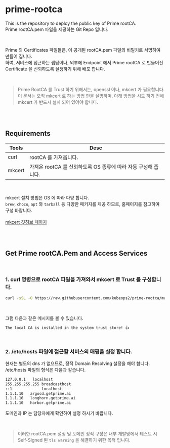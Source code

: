 # prime-rootca  

This is the repository to deploy the public key of Prime rootCA.  
Prime rootCA.pem 파일을 제공하는 Git Repo 입니다.  

<br>

Prime 의 Certificates 파일들은, 이 공개된 rootCA.pem 파일의 비밀키로 서명하여 만들어 집니다.  
하여, 서비스에 접근하는 랩탑이나, 외부에 Endpoint 에서 Prime rootCA 로 만들어진 Certificate 을 신뢰하도록 설정하기 위해 배포 합니다.

<br>

> Prime RootCA 를 Trust 하기 위해서는, openssl 이나, mkcert 가 필요합니다.  
이 문서는 오직 mkcert 로 하는 방법 만을 설명하며, 아래 방법을 시도 하기 전에 mkcert 가 반드시 설치 되어 있어야 합니다.

<br><br>

## Requirements

| Tools | Desc |
| - | - |
| curl | rootCA 를 가져옵니다. |
| mkcert | 가져온 rootCA 를 신뢰하도록 OS 종류에 따라 자동 구성해 줍니다. |

<br>

mkcert 설치 방법은 OS 에 따라 다양 합니다.  
`brew`, `choco`, `apt` 와 `tarball` 등 다양한 패키지를 제공 하므로, 홈페이지를 참고하여 구성 바랍니다.  
<br>
[mkcert 깃허브 페이지 ](https://github.com/FiloSottile/mkcert)

<br><br>

## Get Prime rootCA.Pem and Access Services

<br>

### 1. curl 명령으로 rootCA 파일을 가져와서 mkcert 로 Trust 를 구성합니다.

```bash
curl -sSL -O https://raw.githubusercontent.com/kubeops2/prime-rootca/main/rootCA.pem && CAROOT=. mkcert -install

```
<br>

그럼 다음과 같은 메시지를 볼 수 있습니다.
```bash
The local CA is installed in the system trust store! 👍
```


<br>

### 2. /etc/hosts 파일에 접근할 서비스의 <IP> <domain> 매핑을 설정 합니다.  

현재는 별도의 dns 가 없으므로, 정적 Domain Resolving 설정을 해야 합니다.  
/etc/hosts 파일의 형식은 다음과 같습니다.

```bash
127.0.0.1	localhost
255.255.255.255	broadcasthost
::1             localhost
1.1.1.10   argocd.getprime.ai
1.1.1.10   longhorn.getprime.ai
1.1.1.10   harbor.getprime.ai
```

도메인과 IP 는 담당자에게 확인하여 설정 하시기 바랍니다.

<br>

> 이러한 rootCA.pem 설정 및 도메인 정적 구성은 내부 개발망에서 테스트 시 Self-Signed 된 `tls warning` 을 해결하기 위한 목적 입니다.